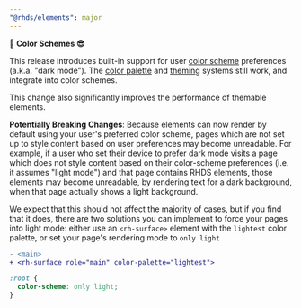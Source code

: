 ```yaml
---
"@rhds/elements": major
---
```

**🎨 Color Schemes 😎**

This release introduces built-in support for user [color scheme][colorscheme] 
preferences (a.k.a. "dark mode"). The [color palette][colorpalette] and 
[theming][theming] systems still work, and integrate into color schemes.

This change also significantly improves the performance of themable elements.

**Potentially Breaking Changes**: Because elements can now render by default 
using your user's preferred color scheme, pages which are not set up to style 
content based on user preferences may become unreadable. For example, if a user 
who set their device to prefer dark mode visits a page which does not style 
content based on their color-scheme preferences (i.e. it assumes "light mode") 
and that page contains RHDS elements, those elements may become unreadable, by 
rendering text for a dark background, when that page actually shows a light 
background.

We expect that this should not affect the majority of cases, but if you find
that it does, there are two solutions you can implement to force your pages into
light mode: either use an `<rh-surface>` element with the `lightest` color
palette, or set your page's rendering mode to `only light`

```diff
- <main>
+ <rh-surface role="main" color-palette="lightest">
```

```css
:root {
  color-scheme: only light;
}
```

[colorscheme]: https://developer.mozilla.org/en-US/docs/Web/CSS/color-scheme
[colorpalette]: https://ux.redhat.com/theming/color-palettes/
[theming]: https://ux.redhat.com/theming/customizing/
